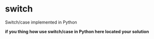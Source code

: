 # switch
Switch/case implemented in Python

**if you thing how use switch/case in Python here located your solution**
